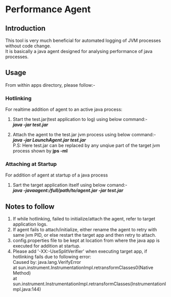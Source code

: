 # Performance Agent

## Introduction 

This tool is very much beneficial for automated logging of JVM processes without code change.</br>
It is basically a java agent designed for analysing performance of java processes.

## Usage

From within apps directory, please follow:- </br>
### Hotlinking

For realtime addition of agent to an active java process:
1. Start the test.jar(test application to log) using below command:- </br>
	***java -jar test.jar***
	
2. Attach the agent to the test.jar jvm process using below command:- </br>
	***java -jar LaunchAgent.jar test.jar*** </br>
P.S: Here test.jar can be replaced by any unqiue part of the target jvm process shown by **jps -ml**
	
### Attaching at Startup

For addition of agent at startup of a java process
1. Sart the target application itself using below comand:- </br>
	***java -javaagent:/full/path/to/agent.jar -jar test.jar*** </br>
  
## Notes to follow

1. If while hotlinking, failed to initialize/attach the agent, refer to target application logs.
2. If agent fails to attach/initialize, either rename the agent to retry with same jvm PID, or else restart the target app and then retry to attach.
3. config.properties file to be kept at location from where the java app is executed for addition at startup.
4. Please add '-XX:-UseSplitVerifier' when executing target app, if hotlinking fails due to following error: </br>
  Caused by: java.lang.VerifyError </br>
at sun.instrument.InstrumentationImpl.retransformClasses0(Native Method) </br>
at sun.instrument.InstrumentationImpl.retransformClasses(InstrumentationImpl.java:144) </br>
